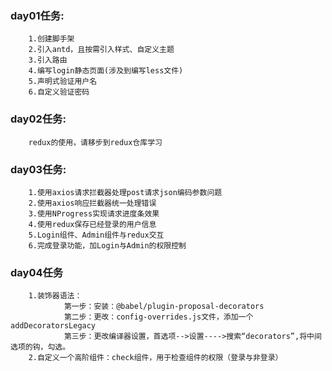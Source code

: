 ### day01任务:
		1.创建脚手架
		2.引入antd，且按需引入样式、自定义主题
		3.引入路由
		4.编写login静态页面(涉及到编写less文件)
		5.声明式验证用户名
		6.自定义验证密码
### day02任务:
		redux的使用，请移步到redux仓库学习
### day03任务:
		1.使用axios请求拦截器处理post请求json编码参数问题
		2.使用axios响应拦截器统一处理错误
		3.使用NProgress实现请求进度条效果
		4.使用redux保存已经登录的用户信息
		5.Login组件、Admin组件与redux交互
		6.完成登录功能，加Login与Admin的权限控制	
### day04任务
		1.装饰器语法：
				第一步：安装：@babel/plugin-proposal-decorators
				第二步：更改：config-overrides.js文件，添加一个addDecoratorsLegacy
				第三步：更改编译器设置，首选项-->设置---->搜索“decorators”,将中间选项的钩，勾选。
		2.自定义一个高阶组件：check组件，用于检查组件的权限（登录与非登录）
		
		

		
		